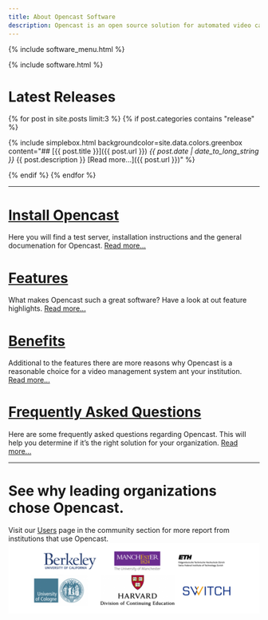 ```yaml
---
title: About Opencast Software
description: Opencast is an open source solution for automated video capture and distribution at scale. Build custom capture, processing, scheduling and distribution solutions for your organization with one flexible platform.
---
```

{% include software_menu.html %}

{% include software.html %}

# Latest Releases

{% for post in site.posts limit:3 %}
{% if post.categories contains "release" %}

{% include simplebox.html backgroundcolor=site.data.colors.greenbox 
content="## [{{ post.title }}]({{ post.url }})
  _{{ post.date | date_to_long_string }}_ 
  {{ post.description }}
  [Read more...]({{ post.url }})" %}
  
{% endif %}
{% endfor %}

---

# [Install Opencast](/install)
Here you will find a test server, installation instructions and the general documenation for Opencast. [Read more...](/install)


# [Features](/features)
What makes Opencast such a great software? Have a look at out feature highlights. [Read more...](/features)


# [Benefits](/benefits)
Additional to the features there are more reasons why Opencast is a reasonable choice for a video management system ant your institution. [Read more...](/benefits)


# [Frequently Asked Questions](/faq)
Here are some frequently asked questions regarding Opencast. This will help you determine if it’s the right solution for your organization. [Read more...](/faq)

---

# See why leading organizations chose Opencast.
Visit our [Users](/users) page in the community section for more report from institutions that use Opencast.
[<img class="center-image" src="/assets/img/opencast-homepage-logos-rev2.png">](/users)
